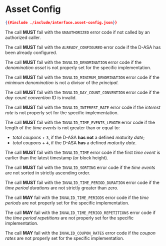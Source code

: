 # Asset Config

```json
{{#include ./include/interface.asset-config.json}}
```

The call **MUST** fail with the `UNAUTHORIZED` error code if not called by an authorized
caller.

The call **MUST** fail with the `ALREADY_CONFIGURED` error code if the D-ASA has
been already configured.

The call **MUST** fail with the `INVALID_DENOMINATION` error code if the *denomination
asset* is not properly set for the specific implementation.

The call **MUST** fail with the `INVALID_MINIMUM_DENOMINATION` error code if the
*minimum denomination* is not a divisor of the *principal*.

The call **MUST** fail with the `INVALID_DAY_COUNT_CONVENTION` error code if the
*day-count convention* ID is invalid.

The call **MUST** fail with the `INVALID_INTEREST_RATE` error code if the *interest
rate* is not properly set for the specific implementation.

The call **MUST** fail with the `INVALID_TIME_EVENTS_LENGTH` error code if the length
of the *time events* is not greater than or equal to:

- *total coupons* + `3`, if the D-ASA **has not** a defined *maturity date*;
- *total coupons* + `4`, if the D-ASA **has** a defined *maturity date*.

The call **MUST** fail with the `INVALID_TIME` error code if the first *time event*
is earlier than the latest timestamp (or block height).

The call **MUST** fail with the `INVALID_SORTING` error code if the *time events*
are not sorted in strictly ascending order.

The call **MUST** fail with the `INVALID_TIME_PERIOD_DURATION` error code if the
*time period durations* are not strictly greater than zero.

The call **MAY** fail with the `INVALID_TIME_PERIODS` error code if the *time periods*
are not properly set for the specific implementation.

The call **MAY** fail with the `INVALID_TIME_PERIOD_REPETITIONS` error code if the
*time period repetitions* are not properly set for the specific implementation.

The call **MAY** fail with the `INVALID_COUPON_RATES` error code if the *coupon rates*
are not properly set for the specific implementation.
